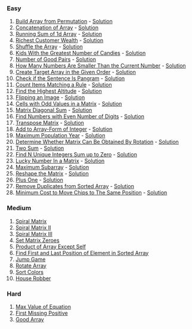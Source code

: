 ### Easy
1. [Build Array from Permutation](https://leetcode.com/problems/build-array-from-permutation/) - [Solution]()
2. [Concatenation of Array](https://leetcode.com/problems/concatenation-of-array/) - [Solution]()
3. [Running Sum of 1d Array](https://leetcode.com/problems/running-sum-of-1d-array/) - [Solution]()
4. [Richest Customer Wealth](https://leetcode.com/problems/richest-customer-wealth/) - [Solution]()
5. [Shuffle the Array](https://leetcode.com/problems/shuffle-the-array/) - [Solution]()
6. [Kids With the Greatest Number of Candies](https://leetcode.com/problems/kids-with-the-greatest-number-of-candies/) - [Solution]()
7. [Number of Good Pairs](https://leetcode.com/problems/number-of-good-pairs/) - [Solution]()
8. [How Many Numbers Are Smaller Than the Current Number](https://leetcode.com/problems/how-many-numbers-are-smaller-than-the-current-number/) - [Solution]()
9. [Create Target Array in the Given Order](https://leetcode.com/problems/create-target-array-in-the-given-order/) - [Solution]()
10. [Check if the Sentence Is Pangram](https://leetcode.com/problems/check-if-the-sentence-is-pangram/) - [Solution]()
11. [Count Items Matching a Rule](https://leetcode.com/problems/count-items-matching-a-rule/) - [Solution]()
12. [Find the Highest Altitude](https://leetcode.com/problems/find-the-highest-altitude/) - [Solution]()
13. [Flipping an Image](https://leetcode.com/problems/flipping-an-image/) - [Solution]()
14. [Cells with Odd Values in a Matrix](https://leetcode.com/problems/cells-with-odd-values-in-a-matrix/) - [Solution]()
15. [Matrix Diagonal Sum](https://leetcode.com/problems/matrix-diagonal-sum/) - [Solution]()
16. [Find Numbers with Even Number of Digits](https://leetcode.com/problems/find-numbers-with-even-number-of-digits/) - [Solution]()
17. [Transpose Matrix](https://leetcode.com/problems/transpose-matrix/) - [Solution]()
18. [Add to Array-Form of Integer](https://leetcode.com/problems/add-to-array-form-of-integer/) - [Solution]()
19. [Maximum Population Year](https://leetcode.com/problems/maximum-population-year/) - [Solution]()
20. [Determine Whether Matrix Can Be Obtained By Rotation](https://leetcode.com/problems/determine-whether-matrix-can-be-obtained-by-rotation/) - [Solution]()
21. [Two Sum](https://leetcode.com/problems/two-sum/) - [Solution]()
22. [Find N Unique Integers Sum up to Zero](https://leetcode.com/problems/find-n-unique-integers-sum-up-to-zero/) - [Solution]()
23. [Lucky Number In a Matrix](https://leetcode.com/problems/lucky-numbers-in-a-matrix/) - [Solution]()
24. [Maximum Subarray](https://leetcode.com/problems/maximum-subarray/) - [Solution]()
25. [Reshape the Matrix](https://leetcode.com/problems/reshape-the-matrix/) - [Solution]()
26. [Plus One](https://leetcode.com/problems/plus-one/) - [Solution]()
27. [Remove Duplicates from Sorted Array](https://leetcode.com/problems/remove-duplicates-from-sorted-array/) - [Solution]()
28. [Minimum Cost to Move Chips to The Same Position](https://leetcode.com/problems/minimum-cost-to-move-chips-to-the-same-position/) - [Solution]()

### Medium
1. [Spiral Matrix](https://leetcode.com/problems/spiral-matrix/)
2. [Spiral Matrix II](https://leetcode.com/problems/spiral-matrix-ii/)
3. [Spiral Matrix III](https://leetcode.com/problems/spiral-matrix-iii/)
4. [Set Matrix Zeroes](https://leetcode.com/problems/set-matrix-zeroes/)
5. [Product of Array Except Self](https://leetcode.com/problems/product-of-array-except-self/)
6. [Find First and Last Position of Element in Sorted Array](https://leetcode.com/problems/find-first-and-last-position-of-element-in-sorted-array/)
7. [Jump Game](https://leetcode.com/problems/jump-game/)
8. [Rotate Array](https://leetcode.com/problems/rotate-array/)
9. [Sort Colors](https://leetcode.com/problems/sort-colors/)
10. [House Robber](https://leetcode.com/problems/house-robber/)

### Hard
1. [Max Value of Equation](https://leetcode.com/problems/max-value-of-equation/)
2. [First Missing Positive](https://leetcode.com/problems/first-missing-positive/)
3. [Good Array](https://leetcode.com/problems/check-if-it-is-a-good-array/)
